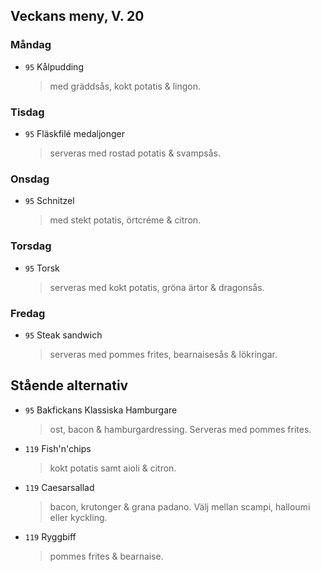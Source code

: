 ## Veckans meny, V. 20

### Måndag

* `95` Kålpudding 
  > med gräddsås, kokt potatis & lingon.

### Tisdag

* `95` Fläskfilé medaljonger
  > serveras med rostad potatis & svampsås.

### Onsdag

* `95` Schnitzel 
  > med stekt potatis, örtcréme & citron.

### Torsdag

* `95` Torsk 
  > serveras med kokt potatis, gröna ärtor & dragonsås.

### Fredag

* `95` Steak sandwich
  >  serveras med pommes frites, bearnaisesås & lökringar.

## Stående alternativ

* `95` Bakfickans Klassiska Hamburgare
  > ost, bacon & hamburgardressing. Serveras med pommes frites.

* `119` Fish'n'chips  
  > kokt potatis samt aioli & citron.

* `119` Caesarsallad
  > bacon, krutonger & grana padano. Välj mellan scampi, halloumi eller kyckling.
  
* `119` Ryggbiff
  > pommes frites & bearnaise.

